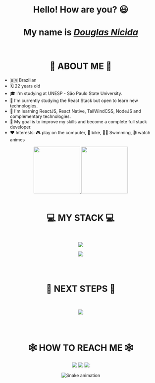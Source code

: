 <div>
  
  <div align="center">
    <h1 align="center">Hello! How are you? 😃️</h1>
  </div>
  
  <h1 align="center">My name is <a href="https://www.linkedin.com/in/douglasnicida/"><i>Douglas Nicida</i></a></h1>
  
  
  <div align="center">
<!--   <img width="800" height="400" src="https://media2.giphy.com/media/l46Cnk4ZRTlfeI32o/giphy.gif?cid=790b7611bf20762aac13b0dc6c85494a953bbcedcc0b54f1&rid=giphy.gif&ct=g" alt="Miranha dando oi :P"/> -->
</div>
<br>
  
<h1 align="center"> 
  👾 ABOUT ME 👾
</h1>
  
  
<ul>
  <li> 🇧🇷 Brazilian</li>
  <li> 🗓️ 22 years old</li>
  <li> 🎓 I'm studying at UNESP - São Paulo State University.</li>
  <li> 📜 I'm currently studying the React Stack but open to learn new technologies.</li>
  <li> 📖 I'm learning ReactJS, React Native, TailWindCSS, NodeJS and complementary technologies.</li>
  <li> 🚀 My goal is to improve my skills and become a complete full stack developer. </li>
  <li> ❤️ Interests: 🎮 play on the computer, 🚴 bike, 🏊‍♂️ Swimming, 🎬 watch animes</li>
</ul>

<div align="center">
  <a href="https://github.com/douglasnicida">
    <img height="150em" src="https://github-readme-stats.vercel.app/api?username=douglasnicida&count_private=true&include_all_commits=true&show_icons=true&theme=dracula&hide_border=false&show_owner=true"/>
    <img height="150em" src="https://github-readme-stats.vercel.app/api/top-langs/?username=douglasnicida&theme=dracula&hide_border=false&&layout=compact"/>
  </a>
</div>
<br>
 <h1 align="center">💻 MY STACK 💻</h1>
  
<div align="center" valign="top"><br>
  <p align="center">
    <a href="https://skillicons.dev">
      <img src="https://skillicons.dev/icons?i=react,nestjs,tailwind,nodejs,js,html,css,prisma&theme=dark" />
    </a>
  </p>

  <p align="center">
    <a href="https://skillicons.dev">
      <img src="https://skillicons.dev/icons?i=windows,linux&theme=dark" />
    </a>
  </p>
</div>
  <br>
  <br>
  
  <h1 align="center">🚀 NEXT STEPS 🚀</h1>
  <div align="center" valign="top"><br>
  <p align="center">
    <a href="https://skillicons.dev">
      <img src="https://skillicons.dev/icons?i=typescript,nextjs,sass&theme=dark" />
    </a>
  </p>
  
  <br>
    <br>
  
  <h1 align="center">🕸️ HOW TO REACH ME 🕸️</h1>
<div align="center">
  <a href="https://www.instagram.com/dougnicida/" target="_blank"><img src="https://img.shields.io/badge/-Instagram-%23E4405F?style=for-the-badge&logo=instagram&logoColor=white" target="_blank"></a>
  <!-- <a href="https://www.facebook.com/pr.eduardoribeiro" target="_blank"><img src="https://img.shields.io/badge/Facebook-1877F2?style=for-the-badge&logo=facebook&logoColor=white" target="_blank"></a>  -->
  <a href="https://www.linkedin.com/in/douglasnicida" target="_blank"><img src="https://img.shields.io/badge/-LinkedIn-%230077B5?style=for-the-badge&logo=linkedin&logoColor=white" target="_blank"></a> 
  <a href="mailto:douglasnicida@gmail.com"><img src="https://img.shields.io/badge/-Gmail-%23333?style=for-the-badge&logo=gmail&logoColor=white" target="_blank"></a>
</div>

<div align="center">
  
  ![Snake animation](https://github.com/danielbped/danielbped/blob/output/github-contribution-grid-snake.svg)
  
</div>

